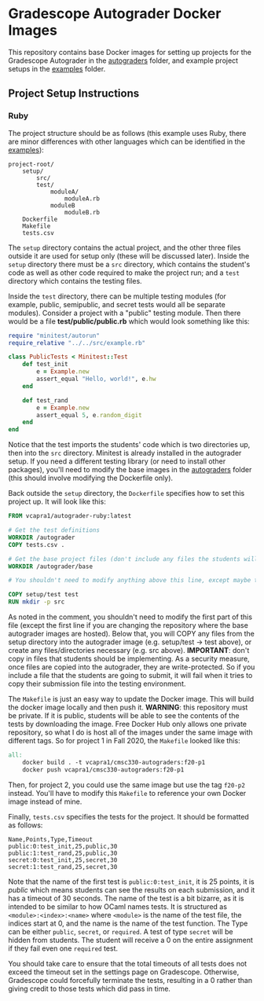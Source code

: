 # Gradescope Autograder Docker Images

This repository contains base Docker images for setting up projects for the Gradescope Autograder in the [autograders](autograders) folder, and example project setups in the [examples](examples) folder.

## Project Setup Instructions

### Ruby

The project structure should be as follows (this example uses Ruby, there are minor differences with other languages which can be identified in the [examples](examples)):

```
project-root/
    setup/
        src/
        test/
            moduleA/
                moduleA.rb
            moduleB
                moduleB.rb
    Dockerfile
    Makefile
    tests.csv
```

The `setup` directory contains the actual project, and the other three files outside it are used for setup only (these will be discussed later).  Inside the `setup` directory there must be a `src` directory, which contains the student's code as well as other code required to make the project run; and a `test` directory which contains the testing files.

Inside the `test` directory, there can be multiple testing modules (for example, public, semipublic, and secret tests would all be separate modules).  Consider a project with a "public" testing module.  Then there would be a file **test/public/public.rb** which would look something like this:

```ruby
require "minitest/autorun"
require_relative "../../src/example.rb"

class PublicTests < Minitest::Test
    def test_init
        e = Example.new
        assert_equal "Hello, world!", e.hw
    end

    def test_rand
        e = Example.new
        assert_equal 5, e.random_digit
    end
end
```

Notice that the test imports the students' code which is two directories up, then into the `src` directory.  Minitest is already installed in the autograder setup.  If you need a different testing library (or need to install other packages), you'll need to modify the base images in the [autograders](autograders) folder (this should involve modifying the Dockerfile only).

Back outside the `setup` directory, the `Dockerfile` specifies how to set this project up.  It will look like this:

```dockerfile
FROM vcapra1/autograder-ruby:latest

# Get the test definitions
WORKDIR /autograder
COPY tests.csv .

# Get the base project files (don't include any files the students will be submitting)
WORKDIR /autograder/base

# You shouldn't need to modify anything above this line, except maybe the first one

COPY setup/test test
RUN mkdir -p src
```

As noted in the comment, you shouldn't need to modify the first part of this file (except the first line if you are changing the repository where the base autograder images are hosted).  Below that, you will COPY any files from the setup directory into the autograder image (e.g. setup/test -> test above), or create any files/directories necessary (e.g. src above).  **IMPORTANT**: don't copy in files that students should be implementing.  As a security measure, once files are copied into the autograder, they are write-protected.  So if you include a file that the students are going to submit, it will fail when it tries to copy their submission file into the testing environment.

The `Makefile` is just an easy way to update the Docker image.  This will build the docker image locally and then push it.  **WARNING**: this repository must be private.  If it is public, students will be able to see the contents of the tests by downloading the image.  Free Docker Hub only allows one private repository, so what I do is host all of the images under the same image with different tags.  So for project 1 in Fall 2020, the `Makefile` looked like this:

```makefile
all:
    docker build . -t vcapra1/cmsc330-autograders:f20-p1
    docker push vcapra1/cmsc330-autograders:f20-p1
```

Then, for project 2, you could use the same image but use the tag `f20-p2` instead.  You'll have to modify this `Makefile` to reference your own Docker image instead of mine.

Finally, `tests.csv` specifies the tests for the project.  It should be formatted as follows:

```csv
Name,Points,Type,Timeout
public:0:test_init,25,public,30
public:1:test_rand,25,public,30
secret:0:test_init,25,secret,30
secret:1:test_rand,25,secret,30
```

Note that the name of the first test is `public:0:test_init`, it is 25 points, it is *public* which means students can see the results on each submission, and it has a timeout of 30 seconds.  The name of the test is a bit bizarre, as it is intended to be similar to how OCaml names tests.  It is structured as `<module>:<index>:<name>` where `<module>` is the name of the test file, the indices start at 0, and the name is the name of the test function.  The Type can be either `public`, `secret`, or `required`.  A test of type `secret` will be hidden from students.  The student will receive a 0 on the entire assignment if they fail even one `required` test.

You should take care to ensure that the total timeouts of all tests does not exceed the timeout set in the settings page on Gradescope.  Otherwise, Gradescope could forcefully terminate the tests, resulting in a 0 rather than giving credit to those tests which did pass in time.
